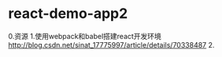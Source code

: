 # react-demo-app2
0.资源
    1.使用webpack和babel搭建react开发环境
      http://blog.csdn.net/sinat_17775997/article/details/70338487
    2.

